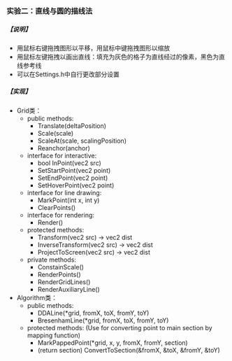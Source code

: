 ### 实验二：直线与圆的描线法

##### 【说明】

- 用鼠标右键拖拽图形以平移，用鼠标中键拖拽图形以缩放
- 用鼠标左键拖拽以画出直线：填充为灰色的格子为直线经过的像素，黑色为直线参考线
- 可以在Settings.h中自行更改部分设置

##### 【实现】

- Grid类：
  - public methods:
    - Translate(deltaPosition)
    - Scale(scale)
    - ScaleAt(scale, scalingPosition)
    - Reanchor(anchor)
  - interface for interactive:
    - bool InPoint(vec2 src)
    - SetStartPoint(vec2 point)
    - SetEndPoint(vec2 point)
    - SetHoverPoint(vec2 point)
  - interface for line drawing:
    - MarkPoint(int x, int y)
    - ClearPoints()
  - interface for rendering:
    - Render()
  - protected methods:
    - Transform(vec2 src) -> vec2 dist
    - InverseTransform(vec2 src) -> vec2 dist
    - ProjectToScreen(vec2 src) -> vec2 dist
  - private methods:
    - ConstainScale()
    - RenderPoints()
    - RenderGridLines()
    - RenderAuxiliaryLine()
- Algorithm类：
  - public methods:
    - DDALine(*grid, fromX, toX, fromY, toY)
    - BresenhamLine(*grid, fromX, toX, fromY, toY)
  - protected methods:
    (Use for converting point to main section by mapping function)
    - MarkPappedPoint(*grid, x, y, fromX, fromY, section)
    - (return section) ConvertToSection(&fromX, &toX, &fromY, &toY)

